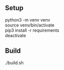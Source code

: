 ## Setup

python3 -m venv venv<br>
source venv/bin/activate<br>
pip3 install -r requirements<br>
deactivate


## Build

./build.sh
 
